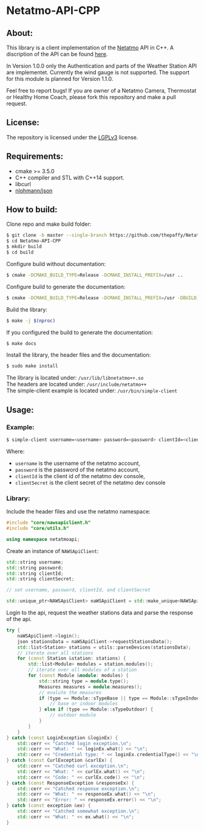 # Netatmo-API-CPP
## About:
This library is a client implementation of the [Netatmo](https://netatmo.com) API in C++.
A discription of the API can be found [here](https://dev.netatmo.com/resources/technical/introduction).

In Version 1.0.0 only the Authentication and parts of the Weather Station API are implementet. Currently the wind gauge is not supported. The support for this module is planned for Version 1.1.0.

Feel free to report bugs! If you are owner of a Netatmo Camera, Thermostat or Healthy Home Coach, please fork this repository and make a pull request.

## License:
The repository is licensed under the [LGPLv3](https://opensource.org/licenses/LGPL-3.0) license.

## Requirements:
- cmake >= 3.5.0
- C++ compiler and STL with C++14 support.
- libcurl
- [nlohmann/json](https://github.com/nlohmann/json/ "JSON for Modern C++")

## How to build:
Clone repo and make build folder:
```bash
$ git clone -b master --single-branch https://github.com/thepaffy/Netatmo-API-CPP.git
$ cd Netatmo-API-CPP
$ mkdir build
$ cd build
```
Configure build without documentation:
```bash
$ cmake -DCMAKE_BUILD_TYPE=Release -DCMAKE_INSTALL_PREFIX=/usr ..
```
Configure build to generate the documentation:
```bash
$ cmake -DCMAKE_BUILD_TYPE=Release -DCMAKE_INSTALL_PREFIX=/usr -DBUILD_DOCUMENTATION=ON ..
```
Build the library:
```bash
$ make -j $(nproc)
```
If you configured the build to generate the documentation:
```bash
$ make docs
```
Install the library, the header files and the documentation:
```bash
$ sudo make install
```
The library is located under: ``/usr/lib/libnetatmo++.so``  
The headers are located under: ``/usr/include/netatmo++``  
The simple-client example is located under: ``/usr/bin/simple-client``

## Usage:
### Example:
```bash
$ simple-client username=<username> password=<password> clientId=<client id> clientSecret=<client secret>
```

Where:
- ``username`` is the username of the netatmo account,
- ``password`` is the password of the netatmo account,
- ``clientId`` is the client id of the netatmo dev console,
- ``clientSecret`` is the client secret of the netatmo dev console

### Library:
Include the header files and use the netatmo namespace:
```cpp
#include "core/nawsapiclient.h"
#include "core/utils.h"

using namespace netatmoapi;
```

Create an instance of ``NAWSApiClient``:
```cpp
std::string username;
std::string password;
std::string clientId;
std::string clientSecret;

// set username, password, clientId, and clientSecret

std::unique_ptr<NAWSApiClient> naWSApiClient = std::make_unique<NAWSApiClient>(username, password, clientId, clientSecret);
```

Login to the api, request the weather stations data and parse the response of the api.
```cpp
try {
    naWSApiClient->login();
    json stationsData = naWSApiClient->requestStationsData();
    std::list<Station> stations = utils::parseDevices(stationsData);
    // iterate over all stations
    for (const Station &station: stations) {
        std::list<Module> modules = station.modules();
        // iterate over all modules of a station
        for (const Module &module: modules) {
            std::string type = module.type();
            Measures measures = module.measures();
            // evalute the measures
            if (type == Module::sTypeBase || type == Module::sTypeIndoor) {
                // base or indoor modules
            } else if (type == Module::sTypeOutdoor) {
                // outdoor module
            }
        }
    }
} catch (const LoginException &loginEx) {
    std::cerr << "Catched login exception.\n";
    std::cerr << "What: " << loginEx.what() << "\n";
    std::cerr << "Credential type: " << loginEx.credentialType() << "\n";
} catch (const CurlException &curlEx) {
    std::cerr << "Catched curl exception.\n";
    std::cerr << "What: " << curlEx.what() << "\n";
    std::cerr << "Code: " << curlEx.code() << "\n";
} catch (const ResponseException &responseEx) {
    std::cerr << "Catched response exception.\n";
    std::cerr << "What: " << responseEx.what() << "\n";
    std::cerr << "Error: " << responseEx.error() << "\n";
} catch (const exception &ex) {
    std::cerr << "Catched somewhat exception.\n";
    std::cerr << "What: " << ex.what() << "\n";
}
```
